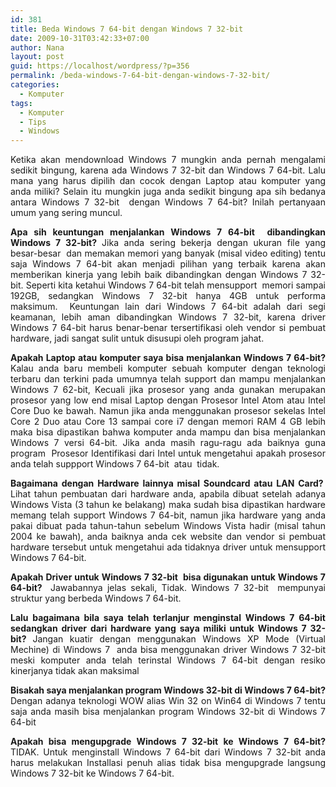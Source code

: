 ```yaml
---
id: 381
title: Beda Windows 7 64-bit dengan Windows 7 32-bit
date: 2009-10-31T03:42:33+07:00
author: Nana
layout: post
guid: https://localhost/wordpress/?p=356
permalink: /beda-windows-7-64-bit-dengan-windows-7-32-bit/
categories:
  - Komputer
tags:
  - Komputer
  - Tips
  - Windows
---
```

<p style="text-align: justify;">
  Ketika akan mendownload Windows 7 mungkin anda pernah mengalami sedikit bingung, karena ada Windows 7 32-bit dan Windows 7 64-bit. Lalu mana yang harus dipilih dan cocok dengan Laptop atau komputer yang anda miliki? Selain itu mungkin juga anda sedikit bingung apa sih bedanya antara Windows 7 32-bit  dengan Windows 7 64-bit? Inilah pertanyaan umum yang sering muncul.
</p>

<p style="text-align: justify;">
  <strong>Apa sih keuntungan menjalankan Windows 7 64-bit  dibandingkan Windows 7 32-bit? </strong>Jika anda sering bekerja dengan ukuran file yang besar-besar  dan memakan memori yang banyak (misal video editing) tentu saja Windows 7 64-bit akan menjadi pilihan yang terbaik karena akan memberikan kinerja yang lebih baik dibandingkan dengan Windows 7 32-bit. Seperti kita ketahui Windows 7 64-bit telah mensupport  memori sampai 192GB, sedangkan Windows 7 32-bit hanya 4GB untuk performa maksimum.  Keuntungan lain dari Windows 7 64-bit adalah dari segi keamanan, lebih aman dibandingkan Windows 7 32-bit, karena driver Windows 7 64-bit harus benar-benar tersertifikasi oleh vendor si pembuat hardware, jadi sangat sulit untuk disusupi oleh program jahat.
</p>

<p style="text-align: justify;">
  <strong>Apakah Laptop atau komputer saya bisa menjalankan Windows 7 64-bit? </strong>Kalau anda baru membeli komputer sebuah komputer dengan teknologi terbaru dan terkini pada umumnya telah support dan mampu menjalankan Windows 7 62-bit, Kecuali jika prosesor yang anda gunakan merupakan prosesor yang low end misal Laptop dengan Prosesor Intel Atom atau Intel Core Duo ke bawah. Namun jika anda menggunakan prosesor sekelas Intel Core 2 Duo atau Core 13 sampai core i7 dengan memori RAM 4 GB lebih maka bisa dipastikan bahwa komputer anda mampu dan bisa menjalankan Windows 7 versi 64-bit. Jika anda masih ragu-ragu ada baiknya guna program  Prosesor Identifikasi dari Intel untuk mengetahui apakah prosesor anda telah suppport Windows 7 64-bit  atau  tidak.
</p>

<p style="text-align: justify;">
  <strong>Bagaimana dengan Hardware lainnya misal Soundcard atau LAN Card?  </strong>Lihat tahun pembuatan dari hardware anda, apabila dibuat setelah adanya Windows Vista (3 tahun ke belakang) maka sudah bisa dipastikan hardware memang telah support Windows 7 64-bit, namun jika hardware yang anda pakai dibuat pada tahun-tahun sebelum Windows Vista hadir (misal tahun 2004 ke bawah), anda baiknya anda cek website dan vendor si pembuat hardware tersebut untuk mengetahui ada tidaknya driver untuk mensupport Windows 7 64-bit.
</p>

<p style="text-align: justify;">
  <strong>Apakah Driver untuk Windows 7 32-bit  bisa digunakan untuk Windows 7 64-bit?  </strong>Jawabannya jelas sekali, Tidak. Windows 7 32-bit  mempunyai struktur yang berbeda Windows 7 64-bit.
</p>

<p style="text-align: justify;">
  <strong>Lalu bagaimana bila saya telah terlanjur menginstal Windows 7 64-bit</strong> <strong>sedangkan driver dari hardware yang saya miliki untuk Windows 7 32-bit? </strong>Jangan kuatir dengan menggunakan Windows XP Mode (Virtual Mechine) di Windows 7  anda bisa menggunakan driver Windows 7 32-bit meski komputer anda telah terinstal Windows 7 64-bit dengan resiko kinerjanya tidak akan maksimal
</p>

<p style="text-align: justify;">
  <strong>Bisakah saya menjalankan program Windows 32-bit di Windows 7 64-bit? </strong>Dengan adanya teknologi WOW alias Win 32 on Win64 di Windows 7 tentu saja anda masih bisa menjalankan program Windows 32-bit di Windows 7 64-bit
</p>

<p style="text-align: justify;">
  <strong>Apakah bisa mengupgrade Windows 7 32-bit ke Windows 7 64-bit? </strong>TIDAK. Untuk menginstall Windows 7 64-bit dari Windows 7 32-bit anda harus melakukan Installasi penuh alias tidak bisa mengupgrade langsung Windows 7 32-bit ke Windows 7 64-bit.
</p>